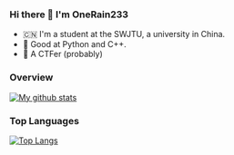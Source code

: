 ### Hi there 👋 I'm OneRain233


- 🇨🇳 I'm a student at the SWJTU, a university in China.
- 🌱 Good at Python and C++.
- 🌲 A CTFer (probably)

### Overview
<a href="https://github.com/anuraghazra/github-readme-stats">
  <img align="center" src="https://github-readme-stats.vercel.app/api?username=OneRain233&show_icons=true&theme=radical" alt="My github stats" />
</a>  

### Top Languages
[![Top Langs](https://github-readme-stats.vercel.app/api/top-langs/?username=OneRain233&layout=compact)](https://github.com/anuraghazra/github-readme-stats)
